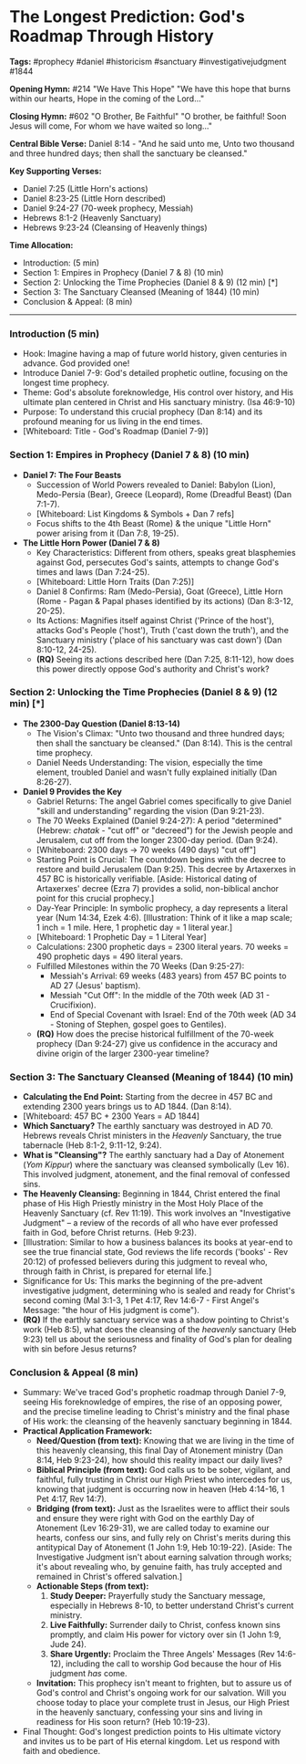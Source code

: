 # The Longest Prediction: God's Roadmap Through History

**Tags:** #prophecy #daniel #historicism #sanctuary #investigativejudgment #1844

**Opening Hymn:** #214 "We Have This Hope"
"We have this hope that burns within our hearts, Hope in the coming of the Lord..."

**Closing Hymn:** #602 "O Brother, Be Faithful"
"O brother, be faithful! Soon Jesus will come, For whom we have waited so long..."

**Central Bible Verse:** Daniel 8:14 - "And he said unto me, Unto two thousand and three hundred days; then shall the sanctuary be cleansed."

**Key Supporting Verses:**
*   Daniel 7:25 (Little Horn's actions)
*   Daniel 8:23-25 (Little Horn described)
*   Daniel 9:24-27 (70-week prophecy, Messiah)
*   Hebrews 8:1-2 (Heavenly Sanctuary)
*   Hebrews 9:23-24 (Cleansing of Heavenly things)

**Time Allocation:**
*   Introduction: (5 min)
*   Section 1: Empires in Prophecy (Daniel 7 & 8) (10 min)
*   Section 2: Unlocking the Time Prophecies (Daniel 8 & 9) (12 min) [*]
*   Section 3: The Sanctuary Cleansed (Meaning of 1844) (10 min)
*   Conclusion & Appeal: (8 min)

---

### Introduction (5 min)
*   Hook: Imagine having a map of future world history, given centuries in advance. God provided one!
*   Introduce Daniel 7-9: God's detailed prophetic outline, focusing on the longest time prophecy.
*   Theme: God's absolute foreknowledge, His control over history, and His ultimate plan centered in Christ and His sanctuary ministry. (Isa 46:9-10)
*   Purpose: To understand this crucial prophecy (Dan 8:14) and its profound meaning for us living in the end times.
*   [Whiteboard: Title - God's Roadmap (Daniel 7-9)]

### Section 1: Empires in Prophecy (Daniel 7 & 8) (10 min)
*   **Daniel 7: The Four Beasts**
    *   Succession of World Powers revealed to Daniel: Babylon (Lion), Medo-Persia (Bear), Greece (Leopard), Rome (Dreadful Beast) (Dan 7:1-7).
    *   [Whiteboard: List Kingdoms & Symbols + Dan 7 refs]
    *   Focus shifts to the 4th Beast (Rome) & the unique "Little Horn" power arising from it (Dan 7:8, 19-25).
*   **The Little Horn Power (Daniel 7 & 8)**
    *   Key Characteristics: Different from others, speaks great blasphemies against God, persecutes God's saints, attempts to change God's times and laws (Dan 7:24-25).
    *   [Whiteboard: Little Horn Traits (Dan 7:25)]
    *   Daniel 8 Confirms: Ram (Medo-Persia), Goat (Greece), Little Horn (Rome - Pagan & Papal phases identified by its actions) (Dan 8:3-12, 20-25).
    *   Its Actions: Magnifies itself against Christ ('Prince of the host'), attacks God's People ('host'), Truth ('cast down the truth'), and the Sanctuary ministry ('place of his sanctuary was cast down') (Dan 8:10-12, 24-25).
    *   **(RQ)** Seeing its actions described here (Dan 7:25, 8:11-12), how does this power directly oppose God's authority and Christ's work?

### Section 2: Unlocking the Time Prophecies (Daniel 8 & 9) (12 min) [*]
*   **The 2300-Day Question (Daniel 8:13-14)**
    *   The Vision's Climax: "Unto two thousand and three hundred days; then shall the sanctuary be cleansed." (Dan 8:14). This is the central time prophecy.
    *   Daniel Needs Understanding: The vision, especially the time element, troubled Daniel and wasn't fully explained initially (Dan 8:26-27).
*   **Daniel 9 Provides the Key**
    *   Gabriel Returns: The angel Gabriel comes specifically to give Daniel "skill and understanding" regarding the vision (Dan 9:21-23).
    *   The 70 Weeks Explained (Daniel 9:24-27): A period "determined" (Hebrew: *chatak* - "cut off" or "decreed") for the Jewish people and Jerusalem, cut off from the longer 2300-day period. (Dan 9:24).
    *   [Whiteboard: 2300 days -> 70 weeks (490 days) "cut off"]
    *   Starting Point is Crucial: The countdown begins with the decree to restore and build Jerusalem (Dan 9:25). This decree by Artaxerxes in 457 BC is historically verifiable. [Aside: Historical dating of Artaxerxes' decree (Ezra 7) provides a solid, non-biblical anchor point for this crucial prophecy.]
    *   Day-Year Principle: In symbolic prophecy, a day represents a literal year (Num 14:34, Ezek 4:6). [Illustration: Think of it like a map scale; 1 inch = 1 mile. Here, 1 prophetic day = 1 literal year.]
    *   [Whiteboard: 1 Prophetic Day = 1 Literal Year]
    *   Calculations: 2300 prophetic days = 2300 literal years. 70 weeks = 490 prophetic days = 490 literal years.
    *   Fulfilled Milestones within the 70 Weeks (Dan 9:25-27):
        *   Messiah's Arrival: 69 weeks (483 years) from 457 BC points to AD 27 (Jesus' baptism).
        *   Messiah "Cut Off": In the middle of the 70th week (AD 31 - Crucifixion).
        *   End of Special Covenant with Israel: End of the 70th week (AD 34 - Stoning of Stephen, gospel goes to Gentiles).
    *   **(RQ)** How does the precise historical fulfillment of the 70-week prophecy (Dan 9:24-27) give us confidence in the accuracy and divine origin of the larger 2300-year timeline?

### Section 3: The Sanctuary Cleansed (Meaning of 1844) (10 min)
*   **Calculating the End Point:** Starting from the decree in 457 BC and extending 2300 years brings us to AD 1844. (Dan 8:14).
*   [Whiteboard: 457 BC + 2300 Years = AD 1844]
*   **Which Sanctuary?** The earthly sanctuary was destroyed in AD 70. Hebrews reveals Christ ministers in the *Heavenly* Sanctuary, the true tabernacle (Heb 8:1-2, 9:11-12, 9:24).
*   **What is "Cleansing"?** The earthly sanctuary had a Day of Atonement (*Yom Kippur*) where the sanctuary was cleansed symbolically (Lev 16). This involved judgment, atonement, and the final removal of confessed sins.
*   **The Heavenly Cleansing:** Beginning in 1844, Christ entered the final phase of His High Priestly ministry in the Most Holy Place of the Heavenly Sanctuary (cf. Rev 11:19). This work involves an "Investigative Judgment" – a review of the records of all who have ever professed faith in God, before Christ returns. (Heb 9:23).
*   [Illustration: Similar to how a business balances its books at year-end to see the true financial state, God reviews the life records ('books' - Rev 20:12) of professed believers during this judgment to reveal who, through faith in Christ, is prepared for eternal life.]
*   Significance for Us: This marks the beginning of the pre-advent investigative judgment, determining who is sealed and ready for Christ's second coming (Mal 3:1-3, 1 Pet 4:17, Rev 14:6-7 - First Angel's Message: "the hour of His judgment is come").
*   **(RQ)** If the earthly sanctuary service was a shadow pointing to Christ's work (Heb 8:5), what does the cleansing of the *heavenly* sanctuary (Heb 9:23) tell us about the seriousness and finality of God's plan for dealing with sin before Jesus returns?

### Conclusion & Appeal (8 min)
*   Summary: We've traced God's prophetic roadmap through Daniel 7-9, seeing His foreknowledge of empires, the rise of an opposing power, and the precise timeline leading to Christ's ministry and the final phase of His work: the cleansing of the heavenly sanctuary beginning in 1844.
*   **Practical Application Framework:**
    *   **Need/Question (from text):** Knowing that we are living in the time of this heavenly cleansing, this final Day of Atonement ministry (Dan 8:14, Heb 9:23-24), how should this reality impact our daily lives?
    *   **Biblical Principle (from text):** God calls us to be sober, vigilant, and faithful, fully trusting in Christ our High Priest who intercedes for us, knowing that judgment is occurring now in heaven (Heb 4:14-16, 1 Pet 4:17, Rev 14:7).
    *   **Bridging (from text):** Just as the Israelites were to afflict their souls and ensure they were right with God on the earthly Day of Atonement (Lev 16:29-31), we are called today to examine our hearts, confess our sins, and fully rely on Christ's merits during this antitypical Day of Atonement (1 John 1:9, Heb 10:19-22). [Aside: The Investigative Judgment isn't about earning salvation through works; it's about revealing who, by genuine faith, has truly accepted and remained in Christ's offered salvation.]
    *   **Actionable Steps (from text):**
        1.  **Study Deeper:** Prayerfully study the Sanctuary message, especially in Hebrews 8-10, to better understand Christ's current ministry.
        2.  **Live Faithfully:** Surrender daily to Christ, confess known sins promptly, and claim His power for victory over sin (1 John 1:9, Jude 24).
        3.  **Share Urgently:** Proclaim the Three Angels' Messages (Rev 14:6-12), including the call to worship God because the hour of His judgment *has* come.
    *   **Invitation:** This prophecy isn't meant to frighten, but to assure us of God's control and Christ's ongoing work for our salvation. Will you choose today to place your complete trust in Jesus, our High Priest in the heavenly sanctuary, confessing your sins and living in readiness for His soon return? (Heb 10:19-23).
*   Final Thought: God's longest prediction points to His ultimate victory and invites us to be part of His eternal kingdom. Let us respond with faith and obedience.